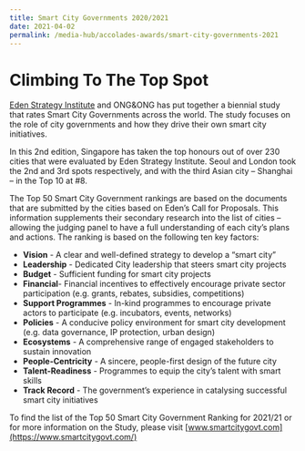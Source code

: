 ```yaml
---
title: Smart City Governments 2020/2021
date: 2021-04-02
permalink: /media-hub/accolades-awards/smart-city-governments-2021
---
```

# Climbing To The Top Spot 

[Eden Strategy Institute](https://www.edenstrategyinstitute.com/) and ONG&ONG has put together a biennial study that rates Smart City Governments across the world. The study focuses on the role of city governments and how they drive their own smart city initiatives. 

In this 2nd edition, Singapore has taken the top honours out of over 230 cities that were evaluated by Eden Strategy Institute. Seoul and London took the 2nd and 3rd spots respectively, and with the third Asian city – Shanghai – in the Top 10 at #8. 

The Top 50 Smart City Government rankings are based on the documents that are submitted by the cities based on Eden’s Call for Proposals. This information supplements their secondary research into the list of cities – allowing the judging panel to have a full understanding of each city’s plans and actions. The ranking is based on the following ten key factors: 

* **Vision** - A clear and well-defined strategy to develop a “smart city” 
* **Leadership** - Dedicated City leadership that steers smart city projects 
* **Budget** - Sufficient funding for smart city projects 
* **Financial**- Financial incentives to effectively encourage private sector participation (e.g. grants, rebates, subsidies, competitions) 
* **Support Programmes** - In-kind programmes to encourage private actors to participate (e.g. incubators, events, networks) 
* **Policies** - A conducive policy environment for smart city development (e.g. data governance, IP protection, urban design) 
* **Ecosystems** - A comprehensive range of engaged stakeholders to sustain innovation 
* **People-Centricity** - A sincere, people-first design of the future city 
* **Talent-Readiness** - Programmes to equip the city’s talent with smart skills 
* **Track Record** - The government’s experience in catalysing successful smart city initiatives 

To find the list of the Top 50 Smart City Government Ranking for 2021/21 or for more information on the Study, please visit [www.smartcitygovt.com](https://www.smartcitygovt.com/)
